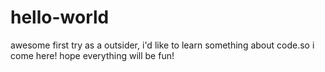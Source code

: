 # hello-world
awesome first try
as a outsider, i'd like to learn something about code.so i come here! hope everything will be fun!
